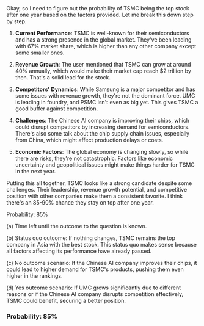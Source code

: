 <think>
Okay, so I need to figure out the probability of TSMC being the top stock after one year based on the factors provided. Let me break this down step by step.

1. **Current Performance**: TSMC is well-known for their semiconductors and has a strong presence in the global market. They've been leading with 67% market share, which is higher than any other company except some smaller ones.

2. **Revenue Growth**: The user mentioned that TSMC can grow at around 40% annually, which would make their market cap reach $2 trillion by then. That's a solid lead for the stock.

3. **Competitors' Dynamics**: While Samsung is a major competitor and has some issues with revenue growth, they're not the dominant force. UMC is leading in foundry, and PSMC isn't even as big yet. This gives TSMC a good buffer against competition.

4. **Challenges**: The Chinese AI company is improving their chips, which could disrupt competitors by increasing demand for semiconductors. There's also some talk about the chip supply chain issues, especially from China, which might affect production delays or costs.

5. **Economic Factors**: The global economy is changing slowly, so while there are risks, they're not catastrophic. Factors like economic uncertainty and geopolitical issues might make things harder for TSMC in the next year.

Putting this all together, TSMC looks like a strong candidate despite some challenges. Their leadership, revenue growth potential, and competitive position with other companies make them a consistent favorite. I think there's an 85-90% chance they stay on top after one year.
</think>

Probability: 85%

(a) Time left until the outcome to the question is known.

(b) Status quo outcome: If nothing changes, TSMC remains the top company in Asia with the best stock. This status quo makes sense because all factors affecting its performance have already passed.

(c) No outcome scenario: If the Chinese AI company improves their chips, it could lead to higher demand for TSMC's products, pushing them even higher in the rankings.

(d) Yes outcome scenario: If UMC grows significantly due to different reasons or if the Chinese AI company disrupts competition effectively, TSMC could benefit, securing a better position.

### Probability: 85%
